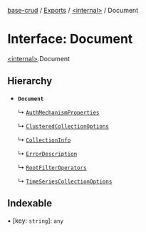 [base-crud](../README.md) / [Exports](../modules.md) / [\<internal\>](../modules/internal_.md) / Document

# Interface: Document

[\<internal\>](../modules/internal_.md).Document

## Hierarchy

- **`Document`**

  ↳ [`AuthMechanismProperties`](internal_._Z__baseOps_node_modules_mongodb_mongodb_.AuthMechanismProperties.md)

  ↳ [`ClusteredCollectionOptions`](internal_._Z__baseOps_node_modules_mongodb_mongodb_.ClusteredCollectionOptions.md)

  ↳ [`CollectionInfo`](internal_._Z__baseOps_node_modules_mongodb_mongodb_.CollectionInfo.md)

  ↳ [`ErrorDescription`](internal_._Z__baseOps_node_modules_mongodb_mongodb_.ErrorDescription.md)

  ↳ [`RootFilterOperators`](internal_._Z__baseOps_node_modules_mongodb_mongodb_.RootFilterOperators.md)

  ↳ [`TimeSeriesCollectionOptions`](internal_._Z__baseOps_node_modules_mongodb_mongodb_.TimeSeriesCollectionOptions.md)

## Indexable

▪ [key: `string`]: `any`
